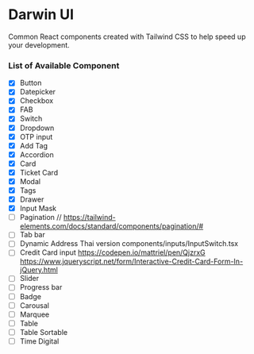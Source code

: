 # Darwin UI

Common React components created with Tailwind CSS
to help speed up your development.

### List of Available Component

- [x] Button
- [x] Datepicker
- [x] Checkbox
- [x] FAB
- [x] Switch
- [x] Dropdown
- [x] OTP input
- [x] Add Tag
- [x] Accordion
- [x] Card
- [x] Ticket Card
- [x] Modal
- [x] Tags
- [x] Drawer
- [x] Input Mask
- [ ] Pagination //
      https://tailwind-elements.com/docs/standard/components/pagination/#
- [ ] Tab bar
- [ ] Dynamic Address Thai version
      components/inputs/InputSwitch.tsx
- [ ] Credit Card input
      https://codepen.io/mattriel/pen/QjzrxG
      https://www.jqueryscript.net/form/Interactive-Credit-Card-Form-In-jQuery.html
- [ ] Slider
- [ ] Progress bar
- [ ] Badge
- [ ] Carousal
- [ ] Marquee
- [ ] Table
- [ ] Table Sortable
- [ ] Time Digital

